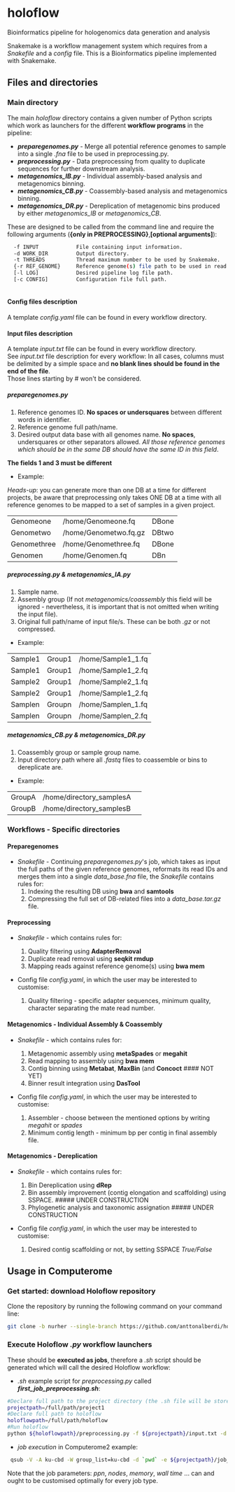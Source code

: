 # holoflow
Bioinformatics pipeline for hologenomics data generation and analysis

Snakemake is a workflow management system which requires from a *Snakefile* and a *config* file. This is a Bioinformatics pipeline implemented with Snakemake.

## Files and directories
### Main directory

The main *holoflow* directory contains a given number of Python scripts which work as launchers for the different **workflow programs** in the pipeline:

  - ***preparegenomes.py***   - Merge all potential reference genomes to sample into a single *.fna* file to be used in preprocessing.py.  
  - ***preprocessing.py***    - Data preprocessing from quality to duplicate sequences for further downstream analysis.
  - ***metagenomics_IB.py***  - Individual assembly-based analysis and metagenomics binning. 
  - ***metagenomics_CB.py***  - Coassembly-based analysis and metagenomics binning. 
  - ***metagenomics_DR.py***  - Dereplication of metagenomic bins produced by either *metagenomics_IB* or *metagenomics_CB*. 
  
  
  
These are designed to be called from the command line and require the following arguments (**{only in PREPROCESSING}**,**[optional arguments]**):  
```bash
  -f INPUT            File containing input information.
  -d WORK_DIR         Output directory.
  -t THREADS          Thread maximum number to be used by Snakemake.  
  {-r REF_GENOME}     Reference genome(s) file path to be used in read mapping.
  [-l LOG]            Desired pipeline log file path.
  [-c CONFIG]         Configuration file full path.
  
```  

 
#### Config files description
A template *config.yaml* file can be found in every workflow directory. 

#### Input files description
A template *input.txt* file can be found in every workflow directory.  
See *input.txt* file description for every workflow:
In all cases, columns must be delimited by a simple space and **no blank lines should be found in the end of the file**.  
Those lines starting by # won't be considered.  
  
##### *preparegenomes.py*

  1. Reference genomes ID. **No spaces or undersquares** between different words in identifier.  
  2. Reference genome full path/name.   
  3. Desired output data base with all genomes name. **No spaces**, undersquares or other separators allowed. *All those reference genomes which should be in the same DB should have the same ID in this field*.  
  
  **The fields 1 and 3 must be different**
  
- Example:  

*Heads-up*: you can generate more than one DB at a time for different projects, be aware that preprocessing only takes ONE DB at a time with all reference genomes to be mapped to a set of samples in a given project.

|   |   |   |
| --- | --- | --- |
| Genomeone   | /home/Genomeone.fq      | DBone  |
| Genometwo   | /home/Genometwo.fq.gz   | DBtwo  |
| Genomethree | /home/Genomethree.fq    | DBone  |
| Genomen     | /home/Genomen.fq        | DBn    |


##### *preprocessing.py*  &  *metagenomics_IA.py*

  1. Sample name.  
  2. Assembly group (If not *metagenomics/coassembly* this field will be ignored - nevertheless, it is important that is not omitted when writing the input file).   
  3. Original full path/name of input file/s. These can be both *.gz* or not compressed.  
  
- Example:

|   |   |   |
| --- | --- | --- |
| Sample1 | Group1 | /home/Sample1_1.fq |
| Sample1 | Group1 | /home/Sample1_2.fq |
| Sample2 | Group1 | /home/Sample2_1.fq |
| Sample2 | Group1 | /home/Sample1_2.fq |
| Samplen | Groupn | /home/Samplen_1.fq |
| Samplen | Groupn | /home/Samplen_2.fq |
  

##### *metagenomics_CB.py* & *metagenomics_DR.py*

  1. Coassembly group or sample group name.  
  2. Input directory path where all *.fastq* files to coassemble or bins to dereplicate are.
  
- Example:

|   |   |   |
| --- | --- | --- |
| GroupA | /home/directory_samplesA |
| GroupB | /home/directory_samplesB |

  
 
### Workflows - Specific directories

#### Preparegenomes
- *Snakefile* - Continuing *preparegenomes.py*'s job, which takes as input the full paths of the given reference genomes, reformats its read IDs and merges them into a single *data_base.fna* file, the *Snakefile* contains rules for:  
  1. Indexing the resulting DB using **bwa** and **samtools**
  2. Compressing the full set of DB-related files into a *data_base.tar.gz* file.


#### Preprocessing
- *Snakefile* - which contains rules for:
  1. Quality filtering using **AdapterRemoval**
  2. Duplicate read removal using **seqkit rmdup**
  3. Mapping reads against reference genome(s) using **bwa mem**

- Config file *config.yaml*, in which the user may be interested to customise:
  1. Quality filtering - specific adapter sequences, minimum quality, character separating the mate read number.


#### Metagenomics - Individual Assembly & Coassembly
- *Snakefile* - which contains rules for:
  1. Metagenomic assembly using **metaSpades** or **megahit**
  2. Read mapping to assembly using **bwa mem** 
  3. Contig binning using **Metabat**, **MaxBin** (and **Concoct** #### NOT YET)
  4. Binner result integration using **DasTool** 
  
- Config file *config.yaml*, in which the user may be interested to customise:
  1. Assembler - choose between the mentioned options by writing *megahit* or *spades*
  2. Minimum contig length - minimum bp per contig in final assembly file.

  
#### Metagenomics - Dereplication
- *Snakefile* - which contains rules for:
  1. Bin Dereplication using **dRep**
  2. Bin assembly improvement (contig elongation and scaffolding) using SSPACE. ##### UNDER CONSTRUCTION
  3. Phylogenetic analysis and taxonomic assignation ##### UNDER CONSTRUCTION 
  
- Config file *config.yaml*, in which the user may be interested to customise:
  1. Desired contig scaffolding or not, by setting SSPACE *True/False*



## Usage in Computerome

### Get started: download Holoflow repository
Clone the repository by running the following command on your command line:

```bash
git clone -b nurher --single-branch https://github.com/anttonalberdi/holoflow.git
```

### Execute Holoflow *.py* workflow launchers
These should be **executed as jobs**, therefore a *.sh* script should be generated which will call the desired Holoflow workflow:

- *.sh* example script for *preprocessing.py* called ***first_job_preprocessing.sh***:
```bash
#Declare full path to the project directory (the .sh file will be stored here as well)
projectpath=/full/path/project1
#Declare full path to holoflow
holoflowpath=/full/path/holoflow
#Run holoflow
python ${holoflowpath}/preprocessing.py -f ${projectpath}/input.txt -d ${projectpath}/workdir -r ${projectpath}/reference_genomes.fna -c ${projectpath}/config.yaml -l ${projectpath}/log_file.log -t 40
```

- *job execution* in Computerome2 example:
```bash
 qsub -V -A ku-cbd -W group_list=ku-cbd -d `pwd` -e ${projectpath}/job_error_file.err -o ${projectpath}/job_out_file.out -l nodes=1:ppn=40,mem=180gb,walltime=5:00:00:00 -N JOB_ID ${projectpath}/first_job_preprocessing.sh

```
  Note that the job parameters: *ppn*, *nodes*, *memory*, *wall time* ... can and ought to be customised optimally for every job type.





